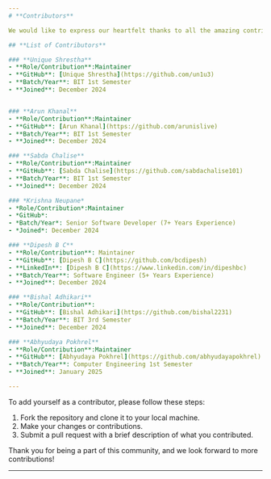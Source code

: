 ```yaml
---
# **Contributors**

We would like to express our heartfelt thanks to all the amazing contributors who have helped make **IOST - Initiative for Open Source Technology** a vibrant and growing community. Your contributions, both big and small, are highly appreciated!

## **List of Contributors**

### **Unique Shrestha**
- **Role/Contribution**:Maintainer
- **GitHub**: [Unique Shrestha](https://github.com/un1u3)
- **Batch/Year**: BIT 1st Semester
- **Joined**: December 2024


### **Arun Khanal**
- **Role/Contribution**:Maintainer
- **GitHub**: [Arun Khanal](https://github.com/arunislive)
- **Batch/Year**: BIT 1st Semester
- **Joined**: December 2024

### **Sabda Chalise**
- **Role/Contribution**:Maintainer
- **GitHub**: [Sabda Chalise](https://github.com/sabdachalise101)
- **Batch/Year**: BIT 1st Semester
- **Joined**: December 2024

### *Krishna Neupane*
- *Role/Contribution*:Maintainer
- *GitHub*: 
- *Batch/Year*: Senior Software Developer (7+ Years Experience)
- *Joined*: December 2024

### **Dipesh B C**
- **Role/Contribution**: Maintainer
- **GitHub**: [Dipesh B C](https://github.com/bcdipesh)
- **LinkedIn**: [Dipesh B C](https://www.linkedin.com/in/dipeshbc)
- **Batch/Year**: Software Engineer (5+ Years Experience)
- **Joined**: December 2024

### **Bishal Adhikari**
- **Role/Contribution**:
- **GitHub**: [Bishal Adhikari](https://github.com/bishal2231)
- **Batch/Year**: BIT 3rd Semester
- **Joined**: December 2024

### **Abhyudaya Pokhrel**
- **Role/Contribution**:Maintainer
- **GitHub**: [Abhyudaya Pokhrel](https://github.com/abhyudayapokhrel)
- **Batch/Year**: Computer Engineering 1st Semester
- **Joined**: January 2025

---
```


To add yourself as a contributor, please follow these steps:

1. Fork the repository and clone it to your local machine.
2. Make your changes or contributions.
3. Submit a pull request with a brief description of what you contributed.

Thank you for being a part of this community, and we look forward to more contributions!

---
